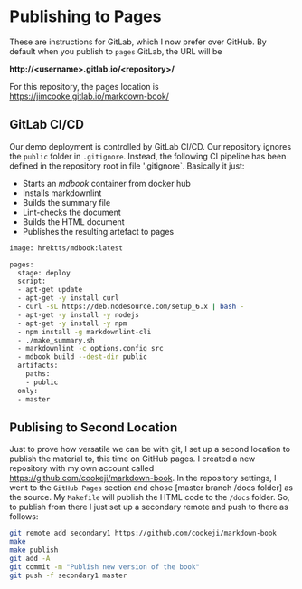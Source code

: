 # Publishing to Pages

These are instructions for GitLab, which I now prefer over GitHub.  By default
when you publish to `pages` GitLab, the URL will be  
<!-- markdownlint-disable -->
**http://&#60;username&#62;.gitlab.io/&#60;repository&#62;/**
<!-- markdownlint-restore -->

For this repository, the pages location is
<https://jimcooke.gitlab.io/markdown-book/>

## GitLab CI/CD

Our demo deployment is controlled by GitLab CI/CD.  Our repository ignores the `public` folder in `.gitignore`.
Instead, the following CI pipeline has been defined in the repository root in file '.gitignore`.  Basically it just:

* Starts an *mdbook* container from docker hub
* Installs markdownlint
* Builds the summary file
* Lint-checks the document
* Builds the HTML document
* Publishes the resulting artefact to pages

```bash
image: hrektts/mdbook:latest

pages:
  stage: deploy
  script:
  - apt-get update
  - apt-get -y install curl
  - curl -sL https://deb.nodesource.com/setup_6.x | bash -
  - apt-get -y install -y nodejs
  - apt-get -y install -y npm
  - npm install -g markdownlint-cli
  - ./make_summary.sh
  - markdownlint -c options.config src
  - mdbook build --dest-dir public
  artifacts:
    paths:
    - public
  only:
  - master
```

## Publising to Second Location

Just to prove how versatile we can be with git, I set up a second location to publish
the material to, this time on GitHub pages.  I created a new repository with my own account
called <https://github.com/cookeji/markdown-book>.  In the repository settings, I went to
the `GitHub Pages` section and chose &#91;master branch /docs folder&#93; as the source.
My `Makefile` will publish the HTML code to the `/docs` folder.  So, to publish from there
I just set up a secondary remote and push to there as follows:

```bash
git remote add secondary1 https://github.com/cookeji/markdown-book
make
make publish
git add -A
git commit -m "Publish new version of the book"
git push -f secondary1 master
```

